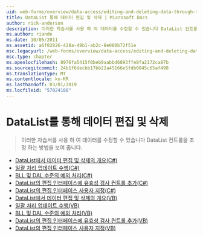 ```yaml
---
uid: web-forms/overview/data-access/editing-and-deleting-data-through-the-datalist/index
title: DataList 통해 데이터 편집 및 삭제 | Microsoft Docs
author: rick-anderson
description: 이러한 자습서를 사용 하 여 데이터를 수정할 수 있습니다 DataList 컨트롤을 조정 하는 방법을 보여 줍니다.
ms.author: riande
ms.date: 10/05/2011
ms.assetid: a6f02826-428a-49b1-ab2c-8e080b72f51e
msc.legacyurl: /web-forms/overview/data-access/editing-and-deleting-data-through-the-datalist
msc.type: chapter
ms.openlocfilehash: 8976fa5415f0beb9aabbd6893ffe8fa2172ca87b
ms.sourcegitcommit: 24b1f6decbb17bb22a45166e5fdb0845c65af498
ms.translationtype: MT
ms.contentlocale: ko-KR
ms.lasthandoff: 03/01/2019
ms.locfileid: "57024180"
---
```

<a name="editing-and-deleting-data-through-the-datalist"></a>DataList를 통해 데이터 편집 및 삭제
====================
> 이러한 자습서를 사용 하 여 데이터를 수정할 수 있습니다 DataList 컨트롤을 조정 하는 방법을 보여 줍니다.


- [DataList에서 데이터 편집 및 삭제의 개요(C#)](an-overview-of-editing-and-deleting-data-in-the-datalist-cs.md)
- [일괄 처리 업데이트 수행(C#)](performing-batch-updates-cs.md)
- [BLL 및 DAL 수준의 예외 처리(C#)](handling-bll-and-dal-level-exceptions-cs.md)
- [DataList의 편집 인터페이스에 유효성 검사 컨트롤 추가(C#)](adding-validation-controls-to-the-datalist-s-editing-interface-cs.md)
- [DataList의 편집 인터페이스 사용자 지정(C#)](customizing-the-datalist-s-editing-interface-cs.md)
- [DataList에서 데이터 편집 및 삭제의 개요(VB)](an-overview-of-editing-and-deleting-data-in-the-datalist-vb.md)
- [일괄 처리 업데이트 수행(VB)](performing-batch-updates-vb.md)
- [BLL 및 DAL 수준의 예외 처리(VB)](handling-bll-and-dal-level-exceptions-vb.md)
- [DataList의 편집 인터페이스에 유효성 검사 컨트롤 추가(VB)](adding-validation-controls-to-the-datalist-s-editing-interface-vb.md)
- [DataList의 편집 인터페이스 사용자 지정(VB)](customizing-the-datalist-s-editing-interface-vb.md)
